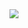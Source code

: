 <a href="https://azuredeploy.net/?repository=https://github.com/ARMAutomation/tree/master/AzureResourceGroup1/AzureResourceGroup1/Templates" target="_blank">
    <img src="http://azuredeploy.net/deploybutton.png"/>
</a>
